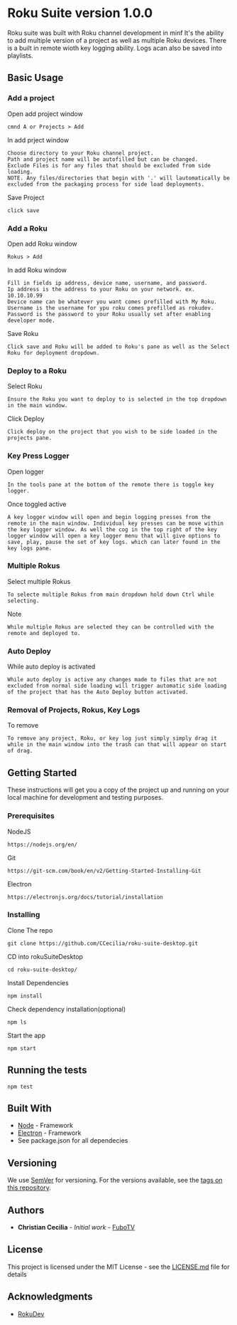 # Roku Suite version 1.0.0

Roku suite was built with Roku channel development in minf It's the ability to add multiple version of a project as well as multiple Roku devices. There is a built in remote wioth key logging ability. Logs acan also be saved into playlists.

## Basic Usage

### Add a project

Open add project window
```
cmnd A or Projects > Add
```

In add prject window
```
Choose directory to your Roku channel project.
Path and project name will be autofilled but can be changed.
Exclude Files is for any files that should be excluded from side loading.
NOTE. Any files/directories that begin with '.' will lautomatically be excluded from the packaging process for side load deployments.
```

Save Project
```
click save
```

### Add a Roku
Open add Roku window
```
Rokus > Add
```

In add Roku window
```
Fill in fields ip address, device name, username, and password.
Ip address is the address to your Roku on your network. ex. 10.10.10.99
Device name can be whatever you want comes prefilled with My Roku.
Username is the username for ypu roku comes prefilled as rokudev.
Password is the password to your Roku usually set after enabling developer mode.
```

Save Roku
```
Click save and Roku will be added to Roku's pane as well as the Select Roku for deployment dropdown.
```

### Deploy to a Roku

Select Roku 
```
Ensure the Roku you want to deploy to is selected in the top dropdown in the main window.
```

Click Deploy
```
Click deploy on the project that you wish to be side loaded in the projects pane.
```

### Key Press Logger

Open logger
```
In the tools pane at the bottom of the remote there is toggle key logger.
```

Once toggled active
```
A key logger window will open and begin logging presses from the remote in the main window. Individual key presses can be move within the key logger window. As well the cog in the top right of the key logger window will open a key logger menu that will give options to save, play, pause the set of key logs. which can later found in the key logs pane.
```

### Multiple Rokus

Select multiple Rokus
```
To selecte multiple Rokus from main dropdown hold down Ctrl while selecting.
```

Note
```
While multiple Rokus are selected they can be controlled with the remote and deployed to.
```

### Auto Deploy

While auto deploy is activated
```
While auto deploy is active any changes made to files that are not excluded from normal side loading will trigger automatic side loading of the project that has the Auto Deploy button activated.
```

### Removal of Projects, Rokus, Key Logs
To remove
```
To remove any project, Roku, or key log just simply simply drag it while in the main window into the trash can that will appear on start of drag.
```

## Getting Started

These instructions will get you a copy of the project up and running on your local machine for development and testing purposes.

### Prerequisites



NodeJS

```
https://nodejs.org/en/
```

Git

```
https://git-scm.com/book/en/v2/Getting-Started-Installing-Git
```

Electron

```
https://electronjs.org/docs/tutorial/installation
```

### Installing

Clone The repo

```
git clone https://github.com/CCecilia/roku-suite-desktop.git
```

CD into rokuSuiteDesktop

```
cd roku-suite-desktop/
```

Install Dependencies

```
npm install
```

Check dependency installation(optional)

```
npm ls
```

Start the app

```
npm start
```

## Running the tests

```
npm test
```

## Built With

* [Node](http://www.dropwizard.io/1.0.2/docs/) - Framework
* [Electron](https://electronjs.org/) - Framework
* See package.json for all dependecies

## Versioning

We use [SemVer](http://semver.org/) for versioning. For the versions available, see the [tags on this repository](https://github.com/your/project/tags). 

## Authors

* **Christian Cecilia** - *Initial work* - [FuboTV](https://github.com/fubotv)

## License

This project is licensed under the MIT License - see the [LICENSE.md](LICENSE.md) file for details

## Acknowledgments

* [RokuDev](https://github.com/rokudev)
